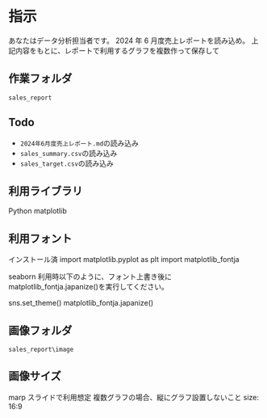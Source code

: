 # 指示

あなたはデータ分析担当者です。
2024 年 6 月度売上レポートを読み込め。
上記内容をもとに、レポートで利用するグラフを複数作って保存して

## 作業フォルダ

`sales_report`

## Todo

- `2024年6月度売上レポート.md`の読み込み
- `sales_summary.csv`の読み込み
- `sales_target.csv`の読み込み

## 利用ライブラリ

Python matplotlib

## 利用フォント

インストール済
import matplotlib.pyplot as plt
import matplotlib_fontja

seaborn 利用時以下のように、フォント上書き後に matplotlib_fontja.japanize()を実行してください。

sns.set_theme()
matplotlib_fontja.japanize()

## 画像フォルダ

`sales_report\image`

## 画像サイズ

marp スライドで利用想定
複数グラフの場合、縦にグラフ設置しないこと
size: 16:9
